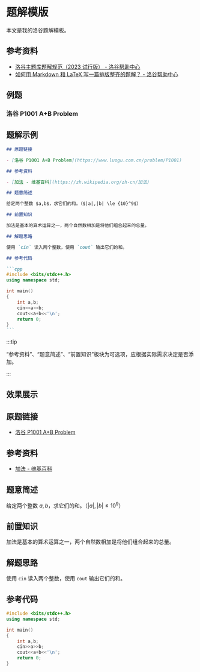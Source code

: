 # 题解模版

本文是我的洛谷题解模板。

## 参考资料

- [洛谷主题库题解规范（2023 试行版） - 洛谷帮助中心](https://help.luogu.com.cn/rules/academic/solution-standard)
- [如何用 Markdown 和 LaTeX 写一篇排版整齐的题解？ - 洛谷帮助中心](https://help.luogu.com.cn/rules/academic/guide/solution)

## 例题

### 洛谷 P1001 A+B Problem

<Problem id="P1001" />

## 题解示例

````markdown
## 原题链接

- [洛谷 P1001 A+B Problem](https://www.luogu.com.cn/problem/P1001)

## 参考资料

- [加法 - 维基百科](https://zh.wikipedia.org/zh-cn/加法)

## 题意简述

给定两个整数 $a,b$，求它们的和。（$|a|,|b| \le {10}^9$）

## 前置知识

加法是基本的算术运算之一，两个自然数相加是将他们组合起来的总量。

## 解题思路

使用 `cin` 读入两个整数，使用 `cout` 输出它们的和。

## 参考代码

```cpp
#include <bits/stdc++.h>
using namespace std;

int main()
{
	int a,b;
	cin>>a>>b;
	cout<<a+b<<'\n';
	return 0;
}
```
````

:::tip

“参考资料”、“题意简述”、“前置知识”板块为可选项，应根据实际需求决定是否添加。


:::

## 效果展示

<BrowserWindow>

<h2>原题链接</h2>

- [洛谷 P1001 A+B Problem](https://www.luogu.com.cn/problem/P1001)

<h2>参考资料</h2>

- [加法 - 维基百科](https://zh.wikipedia.org/zh-cn/加法)

<h2>题意简述</h2>

给定两个整数 $a,b$，求它们的和。（$|a|,|b| \le {10}^9$）

<h2>前置知识</h2>

加法是基本的算术运算之一，两个自然数相加是将他们组合起来的总量。

<h2>解题思路</h2>

使用 `cin` 读入两个整数，使用 `cout` 输出它们的和。

<h2>参考代码</h2>

```cpp
#include <bits/stdc++.h>
using namespace std;

int main()
{
	int a,b;
	cin>>a>>b;
	cout<<a+b<<'\n';
	return 0;
}
```

</BrowserWindow>
